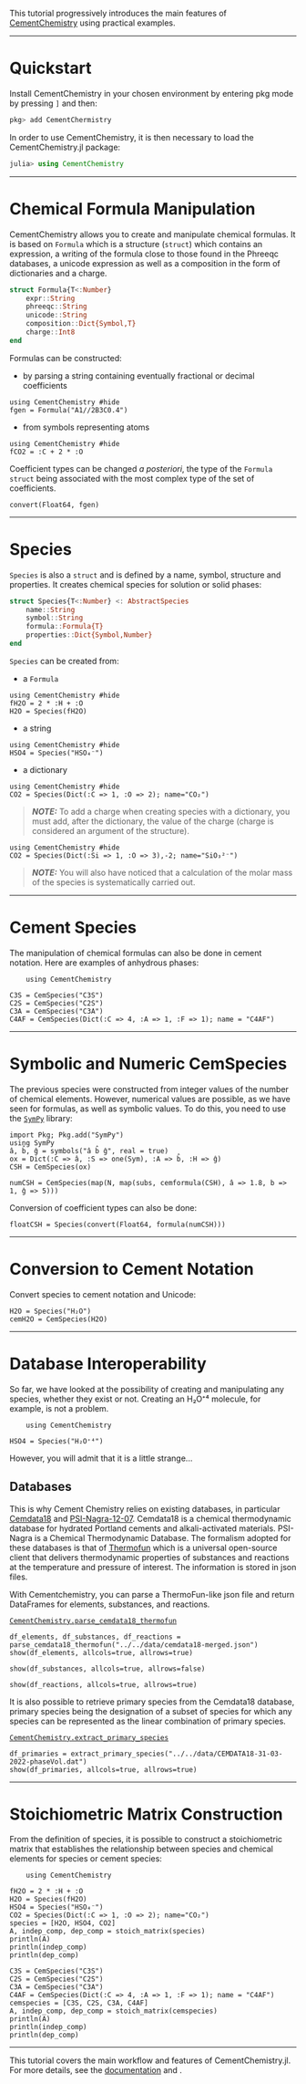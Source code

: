 This tutorial progressively introduces the main features of [CementChemistry](@ref) using practical examples.

---

# Quickstart

Install CementChemistry in your chosen environment by entering pkg mode by pressing `]` and then:

```julia
pkg> add CementChermistry
```

In order to use CementChemistry, it is then necessary to load the CementChemistry.jl package:

```julia
julia> using CementChemistry
```

---

# Chemical Formula Manipulation

CementChemistry allows you to create and manipulate chemical formulas. It is based on `Formula` which is a structure (`struct`) which contains an expression, a writing of the formula close to those found in the Phreeqc databases, a unicode expression as well as a composition in the form of dictionaries and a charge.

```julia
struct Formula{T<:Number}
    expr::String
    phreeqc::String
    unicode::String
    composition::Dict{Symbol,T}
    charge::Int8
end
```
 Formulas can be constructed:
- by parsing a string containing eventually fractional or decimal coefficients
```@example 1
using CementChemistry #hide
fgen = Formula("A1//2B3C0.4")
```
- from symbols representing atoms 
```@example
using CementChemistry #hide
fCO2 = :C + 2 * :O
```

Coefficient types can be changed *a posteriori*, the type of the `Formula` `struct` being associated with the most complex type of the set of coefficients.

```@example 1
convert(Float64, fgen)
```

---

# Species

`Species` is also a `struct` and is defined by a name, symbol, structure and properties. It creates chemical species for solution or solid phases:

```julia
struct Species{T<:Number} <: AbstractSpecies
    name::String
    symbol::String
    formula::Formula{T}
    properties::Dict{Symbol,Number}
end
```

`Species` can be created from:
- a `Formula`

```@example
using CementChemistry #hide
fH2O = 2 * :H + :O
H2O = Species(fH2O)
```

- a string
```@example
using CementChemistry #hide
HSO4 = Species("HSO₄⁻")
```

- a dictionary
```@example
using CementChemistry #hide
CO2 = Species(Dict(:C => 1, :O => 2); name="CO₂")
```

> **_NOTE:_**  To add a charge when creating species with a dictionary, you must add, after the dictionary, the value of the charge (charge is considered an argument of the structure).
```@example
using CementChemistry #hide
CO2 = Species(Dict(:Si => 1, :O => 3),-2; name="SiO₃²⁻")
```

> **_NOTE:_** You will also have noticed that a calculation of the molar mass of the species is systematically carried out.

---

# Cement Species

The manipulation of chemical formulas can also be done in cement notation. Here are examples of anhydrous phases:

```@setup example_cemspecies
    using CementChemistry
```

```@example example_cemspecies
C3S = CemSpecies("C3S")
C2S = CemSpecies("C2S")
C3A = CemSpecies("C3A")
C4AF = CemSpecies(Dict(:C => 4, :A => 1, :F => 1); name = "C4AF")
```
---

# Symbolic and Numeric CemSpecies

The previous species were constructed from integer values ​​of the number of chemical elements. However, numerical values ​​are possible, as we have seen for formulas, as well as symbolic values. To do this, you need to use the [`SymPy`](https://github.com/JuliaPy/SymPy.jl) library:

```@example example_cemspecies
import Pkg; Pkg.add("SymPy")
using SymPy
â, b̂, ĝ = symbols("â b̂ ĝ", real = true)
ox = Dict(:C => â, :S => one(Sym), :A => b̂, :H => ĝ)
CSH = CemSpecies(ox)
```

```@example example_cemspecies
numCSH = CemSpecies(map(N, map(subs, cemformula(CSH), â => 1.8, b̂ => 1, ĝ => 5)))
```

Conversion of coefficient types can also be done:

```@example example_cemspecies
floatCSH = Species(convert(Float64, formula(numCSH)))
```

---

# Conversion to Cement Notation

Convert species to cement notation and Unicode:

```@example example_cemspecies
H2O = Species("H₂O")
cemH2O = CemSpecies(H2O)
```

---


# Database Interoperability

So far, we have looked at the possibility of creating and manipulating any species, whether they exist or not. Creating an H₂O⁺⁴ molecule, for example, is not a problem.

```@setup database_interoperability
    using CementChemistry
```

```@example database_interoperability
HSO4 = Species("H₂O⁺⁴")
```

However, you will admit that it is a little strange...

## Databases

This is why Cement Chemistry relies on existing databases, in particular [Cemdata18](https://www.empa.ch/web/s308/thermodynamic-data) and [PSI-Nagra-12-07](https://www.psi.ch/en/les/thermodynamic-databases). Cemdata18 is a chemical thermodynamic database for hydrated Portland cements and alkali-activated materials. PSI-Nagra is a Chemical Thermodynamic Database. The formalism adopted for these databases is that of [Thermofun](https://thermohub.org/thermofun/thermofun/) which is a universal open-source client that delivers thermodynamic properties of substances and reactions at the temperature and pressure of interest. The information is stored in json files.

With Cementchemistry, you can parse a ThermoFun-like json file and return DataFrames for elements, substances, and reactions.

[`CementChemistry.parse_cemdata18_thermofun`](@ref)
```@example database_interoperability
df_elements, df_substances, df_reactions = parse_cemdata18_thermofun("../../data/cemdata18-merged.json")
show(df_elements, allcols=true, allrows=true)
```

```@example database_interoperability
show(df_substances, allcols=true, allrows=false)
```

```@example database_interoperability
show(df_reactions, allcols=true, allrows=true)
```

It is also possible to retrieve primary species from the Cemdata18 database, primary species being the designation of a subset of species for which any species can be represented as the linear combination of primary species.

[`CementChemistry.extract_primary_species`](@ref)
```@example database_interoperability
df_primaries = extract_primary_species("../../data/CEMDATA18-31-03-2022-phaseVol.dat")
show(df_primaries, allcols=true, allrows=true)
```

---

# Stoichiometric Matrix Construction

From the definition of species, it is possible to construct a stoichiometric matrix that establishes the relationship between species and chemical elements for species or cement species:

```@setup database_stoichiometry
    using CementChemistry
```

```@example database_stoichiometry
fH2O = 2 * :H + :O
H2O = Species(fH2O)
HSO4 = Species("HSO₄⁻")
CO2 = Species(Dict(:C => 1, :O => 2); name="CO₂")
species = [H2O, HSO4, CO2]
A, indep_comp, dep_comp = stoich_matrix(species)
println(A)
println(indep_comp)
println(dep_comp)
```

```@example database_stoichiometry
C3S = CemSpecies("C3S")
C2S = CemSpecies("C2S")
C3A = CemSpecies("C3A")
C4AF = CemSpecies(Dict(:C => 4, :A => 1, :F => 1); name = "C4AF")
cemspecies = [C3S, C2S, C3A, C4AF]
A, indep_comp, dep_comp = stoich_matrix(cemspecies)
println(A)
println(indep_comp)
println(dep_comp)
```

---

This tutorial covers the main workflow and features of CementChemistry.jl. For more details, see the [documentation](https://jfbarthelemy.github.io/CementChemistry.jl/dev/) and .